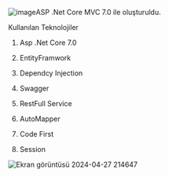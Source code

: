 ![image](https://github.com/mervebayindir/MobilyaETicaret/assets/76398913/3beae618-c5f9-44ad-b42c-8e1400af9284)ASP .Net Core MVC 7.0 ile oluşturuldu.

Kullanılan Teknolojiler

1. Asp .Net Core 7.0

2. EntityFramwork

3. Dependcy Injection

4. Swagger

5. RestFull Service

6. AutoMapper

7. Code First

8. Session 

![Ekran görüntüsü 2024-04-27 214647](https://github.com/mervebayindir/MobilyaETicaret/assets/76398913/74e15167-b127-4f53-9dc3-6c97e5419d19)


